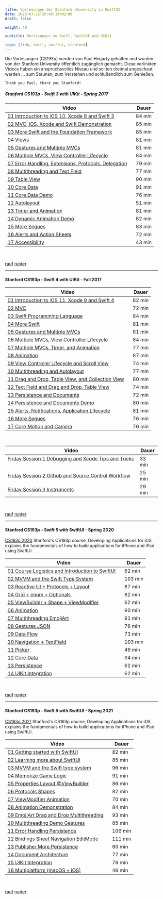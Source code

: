 ```yaml
---
title: Vorlesungen der Stanford University zu SwiftUI
date: 2023-07-22T20:49:19+02:00
draft: false

weight: 40

subtitle: Vorlesungen zu Swift, SwiftUI and UIKit

tags: [link, swift, swiftui, stanford]
---
```


Die Vorlesungen (CS193p) werden von Paul Hegarty gehalten und wurden von der Stanford University öffentlich zugänglich gemacht. Diese verlinkten Videos haben ein anspruchsvolles Niveau und sollten dreimal angeschaut werden ... zum Staunen, zum Verstehen und schlußendlich zum Genießen.

`Thank you Paul, thank you Stanford!` 

<!-- 
* [`Swift3/UIKit - Spring 2017`](#Stanford-CS193p---Swift-3-with-UIKit---Spring-2017) 
* [`Swift4/UIKit - Fall 2017`](#Stanford-CS193p---Swift-4-with-UIKit---Fall-2017) 
* [`Swift5/SwiftUI - Spring 2020`](#Stanford-CS193p---Swift-5-with-SwiftUI---Spring-2020) 
* [`Swift5/SwiftUI - Spring 2021`](#Stanford-CS193p---Swift-5-with-SwiftUI---Spring-2021) 
-->

##### Stanford CS193p - Swift 3 with UIKit - Spring 2017
| Video | Dauer |
| --- | --- |
| [01 Introduction to iOS 10, Xcode 8 and Swift 3](https://www.youtube.com/watch?v=HNZt7yzbSrI) |84 min |
| [02 MVC; iOS, Xcode and Swift Demonstration](https://www.youtube.com/watch?v=4iNHsR6ePYw) | 85 min |
| [03 More Swift and the Foundation Framework](https://www.youtube.com/watch?v=sgURk0MzacE) | 85 min |
| [04 Views](https://www.youtube.com/watch?v=QhbcgaO5d74) | 81 min |
| [05 Gestures and Multiple MVCs](https://www.youtube.com/watch?v=UWN2m6BC8e8) | 81 min |
| [06 Multiple MVCs, View Controller Lifecycle](https://www.youtube.com/watch?v=Bm6llsTfUPM) | 84 min |
| [07 Error Handling, Extensions, Protocols, Delegation](https://www.youtube.com/watch?v=d83KZk816lk) &nbsp;&nbsp; | 79 min |
| [08 Multithreading and Text Field](https://www.youtube.com/watch?v=AoyrFl-Ud-4) | 77 min |
| [09 Table View](https://www.youtube.com/watch?v=Sm3jupdLJBY) | 90 min |
| [10 Core Data](https://www.youtube.com/watch?v=L02Ty79Xdvw) | 91 min |
| [11 Core Data Demo](https://www.youtube.com/watch?v=D9kFvJix30M) | 76 min |
| [12 Autolayout](https://www.youtube.com/watch?v=1A1620jNKR8) | 51 min |
| [13 Timer and Animation](https://www.youtube.com/watch?v=8JJW0l6e6dE) | 81 min |
| [14 Dynamic Animation Demo](https://www.youtube.com/watch?v=6Ac2-P6-Q_8) | 82 min |
| [15 More Segues](https://www.youtube.com/watch?v=Yag9Mjs-u7M) | 83 min |
| [16 Alerts and Action Sheets](https://www.youtube.com/watch?v=irNWTSJXzy4) | 72 min |
| [17 Accessibility](https://www.youtube.com/watch?v=lCvUwkjgkhU) | 43 min |

<br> 

[rauf](#top) [runter](#bottom)

---

#### Stanford CS193p - Swift 4 with UIKit - Fall 2017 
| Video | Dauer |
| --- | --- |
| [01 Introduction to iOS 11, Xcode 9 and Swift 4](https://www.youtube.com/watch?v=TZL5AmwuwlA) | 82 min | 
| [02 MVC](https://www.youtube.com/watch?v=gI3pz7eFgfo) | 72 min | 
| [03 Swift Programming Language](https://www.youtube.com/watch?v=VIEzNBPmQKk) | 84 min | 
| [04 More Swift](https://www.youtube.com/watch?v=Y8ss6118RQY) | 81 min | 
| [05 Gestures and Multiple MVCs](https://www.youtube.com/watch?v=UWN2m6BC8e8) | 81 min | 
| [06 Multiple MVCs, View Controller Lifecycle](https://www.youtube.com/watch?v=Bm6llsTfUPM) | 84 min | 
| [07 Multiple MVCs, Timer, and Animation](https://www.youtube.com/watch?v=RAcLKlwK7VY) | 77 min | 
| [08 Animation](https://www.youtube.com/watch?v=wERNQyfJYLo) | 87 min | 
| [09 View Controller Lifecycle and Scroll View](https://www.youtube.com/watch?v=B281mrPUGjg) | 74 min | 
| [10 Multithreading and Autolayout](https://www.youtube.com/watch?v=jDYp9toF_7A) | 77 min | 
| [11 Drag and Drop, Table View, and Collection View](https://www.youtube.com/watch?v=noowieVV8nA) &nbsp;&nbsp; | 80 min | 
| [12 Text Field and Drag and Drop, Table View](https://www.youtube.com/watch?v=xkpuJejkWUI) | 74 min | 
| [13 Persistence and Documents](https://www.youtube.com/watch?v=l9trenVwb6s) | 72 min | 
| [14 Persistence and Documents Demo](https://www.youtube.com/watch?v=8eCgxDWq99o) | 80 min | 
| [15 Alerts, Notifications, Application Lifecycle](https://www.youtube.com/watch?v=0zTE9dbUo14) | 81 min | 
| [16 More Segues](https://www.youtube.com/watch?v=rfywphKQPew) | 76 min | 
| [17 Core Motion and Camera](https://www.youtube.com/watch?v=cjVp2vM_I0Y) | 76 min | 

<br> 

| Video | Dauer |
| --- | --- |
| [Friday Session 1 Debugging and Xcode Tips and Tricks](https://www.youtube.com/watch?v=CRxHhx_pubY) &nbsp;&nbsp; | 33 min | 
| [Friday Session 2 Github and Source Control Workflow](https://www.youtube.com/watch?v=MK24ENt0vts) | 25 min | 
| [Friday Session 3 Instruments](https://www.youtube.com/watch?v=mgqvjN874dQ) | 29 min | 

<br> 

[rauf](#top) [runter](#bottom)

---

#### Stanford CS193p - Swift 5 with SwiftUI - Spring 2020

[CS193p 2020](https://cs193p.sites.stanford.edu/2020) Stanford's CS193p course, Developing Applications for iOS, explains the fundamentals of how to build applications for iPhone and iPad using SwiftUI.

| Video | Dauer |
| --- | --- |
| [01 Course Logistics and Introduction to SwiftUI](https://www.youtube.com/watch?v=jbtqIBpUG7g) &nbsp;&nbsp; | 62 min | 
| [02 MVVM and the Swift Type System](https://www.youtube.com/watch?v=4GjXq2Sr55Q) | 103 min | 
| [03 Reactive UI + Protocols + Layout](https://www.youtube.com/watch?v=SIYdYpPXil4) | 87 min | 
| [04 Grid + enum + Optionals](https://www.youtube.com/watch?v=eHEeWzFP6O4) | 82 min | 
| [05 ViewBuilder + Shape + ViewModifier](https://www.youtube.com/watch?v=oDKDGCRdSHc) | 62 min | 
| [06 Animation](https://www.youtube.com/watch?v=3krC2c56ceQ) | 90 min | 
| [07 Multithreading EmojiArt](https://www.youtube.com/watch?v=tmx-OwkBWxA) | 91 min | 
| [08 Gestures JSON](https://www.youtube.com/watch?v=mz-rNLWJ0bk) | 76 min | 
| [09 Data Flow](https://www.youtube.com/watch?v=0i152oA3T3s) | 73 min | 
| [10 Navigation + TextField](https://www.youtube.com/watch?v=CKexGQuIO7E) | 103 min | 
| [11 Picker](https://www.youtube.com/watch?v=fCfC6m7XUew) | 49 min | 
| [12 Core Data](https://www.youtube.com/watch?v=yOhyOpXvaec) | 94 min | 
| [13 Persistence](https://www.youtube.com/watch?v=fTNPRhGGP-0) | 62 min | 
| [14 UIKit Integration](https://www.youtube.com/watch?v=GRX5Dha_Clw) | 62 min | 

<br> 

[rauf](#top) [runter](#bottom)

---

#### Stanford CS193p - Swift 5 with SwiftUI - Spring 2021

[CS193p 2021](https://cs193p.sites.stanford.edu) Stanford's CS193p course, Developing Applications for iOS, explains the fundamentals of how to build applications for iPhone and iPad using SwiftUI.

| Video | Dauer |
| --- | --- |
| [01 Getting started with SwiftUI](https://www.youtube.com/watch?v=bqu6BquVi2M) | 82 min | 
| [02 Learning more about SwiftUI](https://www.youtube.com/watch?v=3lahkdHEhW8) | 85 min | 
| [03 MVVM and the Swift type system](https://www.youtube.com/watch?v=--qKOhdgJAs) | 96 min | 
| [04 Memorize Game Logic](https://www.youtube.com/watch?v=oWZOFSYS5GE) | 91 min | 
| [05 Properties Layout @ViewBuilder](https://www.youtube.com/watch?v=ayQl_F_uMS4) | 86 min | 
| [06 Protocols Shapes](https://www.youtube.com/watch?v=Og9gXZpbKWo) | 82 min | 
| [07 ViewModifier Animation](https://www.youtube.com/watch?v=PoeaUMGAx6c) | 70 min | 
| [08 Animation Demonstration](https://www.youtube.com/watch?v=-N1UR7Y105g) | 84 min | 
| [09 EmojiArt Drag and Drop Multithreading](https://www.youtube.com/watch?v=eNS5EzgK3lY) &nbsp;&nbsp; | 93 min | 
| [10 Multithreading Demo Gestures](https://www.youtube.com/watch?v=iszjyoo3SYI) | 85 min | 
| [11 Error Handling Persistence](https://www.youtube.com/watch?v=pT5yiBu2xbU) | 106 min | 
| [12 Bindings Sheet Navigation EditMode](https://www.youtube.com/watch?v=s3tMkz1clOA) | 111 min | 
| [13 Publisher More Persistence](https://www.youtube.com/watch?v=wX3ruVLlWPg) | 60 min | 
| [14 Document Architecture](https://www.youtube.com/watch?v=Ou25reI71zU) | 77 min | 
| [15 UIKit Integration](https://www.youtube.com/watch?v=ba7sJ74vDtA) | 76 min | 
| [16 Multiplatform (macOS + iOS)](https://www.youtube.com/watch?v=At6M7nUQ09E) | 46 min | 

<br> 

[rauf](#top) [runter](#bottom)




<!--
#### Stanford CS193p - Swift 4 with UIKit - Fall 2017 
> [01 Introduction to iOS 11, Xcode 9 and Swift 4](https://www.youtube.com/watch?v=TZL5AmwuwlA) von Paul Hegarty, 82 min <br>
[02 MVC](https://www.youtube.com/watch?v=gI3pz7eFgfo) von Paul Hegarty, 72 min <br>
[03 Swift Programming Language](https://www.youtube.com/watch?v=VIEzNBPmQKk) von Paul Hegarty, 84 min <br>
[04 More Swift](https://www.youtube.com/watch?v=Y8ss6118RQY) von Paul Hegarty, 81 min <br>
[05 Gestures and Multiple MVCs](https://www.youtube.com/watch?v=UWN2m6BC8e8) von Paul Hegarty, 81 min <br>
[06 Multiple MVCs, View Controller Lifecycle](https://www.youtube.com/watch?v=Bm6llsTfUPM) von Paul Hegarty, 84 min <br>
[07 Multiple MVCs, Timer, and Animation](https://www.youtube.com/watch?v=RAcLKlwK7VY) von Paul Hegarty, 77 min <br>
[08 Animation](https://www.youtube.com/watch?v=wERNQyfJYLo) von Paul Hegarty, 87 min <br>
[09 View Controller Lifecycle and Scroll View](https://www.youtube.com/watch?v=B281mrPUGjg) von Paul Hegarty, 74 min <br>
[10 Multithreading and Autolayout](https://www.youtube.com/watch?v=jDYp9toF_7A) von Paul Hegarty, 77 min <br>
[11 Drag and Drop, Table View, and Collection View
](https://www.youtube.com/watch?v=noowieVV8nA) von Paul Hegarty, 80 min <br>
[12 Text Field and Drag and Drop, Table View](https://www.youtube.com/watch?v=xkpuJejkWUI) von Paul Hegarty, 74 min <br>
[13 Persistence and Documents](https://www.youtube.com/watch?v=l9trenVwb6s) von Paul Hegarty, 72 min <br>
[14 Persistence and Documents Demo](https://www.youtube.com/watch?v=8eCgxDWq99o) von Paul Hegarty, 80 min <br>
[15 Alerts, Notifications, Application Lifecycle](https://www.youtube.com/watch?v=0zTE9dbUo14) von Paul Hegarty, 81 min <br>
[16 More Segues](https://www.youtube.com/watch?v=rfywphKQPew) von Paul Hegarty, 76 min <br>
[17 Core Motion and Camera](https://www.youtube.com/watch?v=cjVp2vM_I0Y) von Paul Hegarty, 76 min <br>

> [Friday Session 1 Debugging and Xcode Tips and Tricks](https://www.youtube.com/watch?v=CRxHhx_pubY) von Jason, 33 min <br>
[Friday Session 2 Github and Source Control Workflow](https://www.youtube.com/watch?v=MK24ENt0vts) von Junjie, 25 min <br>
[Friday Session 3 Instruments](https://www.youtube.com/watch?v=mgqvjN874dQ) von Jason, 29 min <br>

[rauf](#top) [runter](#bottom)

---

#### Stanford CS193p - Swift 5 with SwiftUI - Spring 2020

[CS193p 2020](https://cs193p.sites.stanford.edu/2020) Stanford's CS193p course, Developing Applications for iOS, explains the fundamentals of how to build applications for iPhone and iPad using SwiftUI.

> [01 Course Logistics and Introduction to SwiftUI](https://www.youtube.com/watch?v=jbtqIBpUG7g) von Paul Hegarty, 62 min <br>
[02 MVVM and the Swift Type System](https://www.youtube.com/watch?v=4GjXq2Sr55Q) von Paul Hegarty, 103 min <br>
[03 Reactive UI + Protocols + Layout](https://www.youtube.com/watch?v=SIYdYpPXil4&list=PLpGHT1n4-mAtTj9oywMWoBx0dCGd51_yG&index=4) von Paul Hegarty, 87 min <br>
[04 Grid + enum + Optionals](https://www.youtube.com/watch?v=eHEeWzFP6O4&list=PLpGHT1n4-mAtTj9oywMWoBx0dCGd51_yG&index=5) von Paul Hegarty, 82 min <br>
[05 ViewBuilder + Shape + ViewModifier](https://www.youtube.com/watch?v=oDKDGCRdSHc) von Paul Hegarty, 62 min <br>
[06 Animation](https://www.youtube.com/watch?v=3krC2c56ceQ) von Paul Hegarty, 90 min <br>
[07 Multithreading EmojiArt](https://www.youtube.com/watch?v=tmx-OwkBWxA) von Paul Hegarty, 91 min <br>
[08 Gestures JSON](https://www.youtube.com/watch?v=mz-rNLWJ0bk) von Paul Hegarty, 76 min <br>
[09 Data Flow](https://www.youtube.com/watch?v=0i152oA3T3s) von Paul Hegarty, 73 min <br>
[10 Navigation + TextField](https://www.youtube.com/watch?v=CKexGQuIO7E) von Paul Hegarty, 103 min <br>
[11 Picker](https://www.youtube.com/watch?v=fCfC6m7XUew) von Paul Hegarty, 49 min <br>
[12 Core Data](https://www.youtube.com/watch?v=yOhyOpXvaec) von Paul Hegarty, 94 min <br>
[13 Persistence](https://www.youtube.com/watch?v=fTNPRhGGP-0) von Paul Hegarty, 62 min <br>
[14 UIKit Integration](https://www.youtube.com/watch?v=GRX5Dha_Clw) von Paul Hegarty, 62 min <br>

[rauf](#top) [runter](#bottom)

---

#### Stanford CS193p - Swift 5 with SwiftUI - Spring 2021

[CS193p 2021](https://cs193p.sites.stanford.edu) Stanford's CS193p course, Developing Applications for iOS, explains the fundamentals of how to build applications for iPhone and iPad using SwiftUI.

> [01 Getting started with SwiftUI](https://www.youtube.com/watch?v=bqu6BquVi2M) von Paul Hegarty, 82 min <br>
[02 Learning more about SwiftUI](https://www.youtube.com/watch?v=3lahkdHEhW8) von Paul Hegarty, 85 min <br>
[03 MVVM and the Swift type system](https://www.youtube.com/watch?v=--qKOhdgJAs) von Paul Hegarty, 96 min <br>
[04 Memorize Game Logic](https://www.youtube.com/watch?v=oWZOFSYS5GE) von Paul Hegarty, 91 min <br>
[05 Properties Layout @ViewBuilder](https://www.youtube.com/watch?v=ayQl_F_uMS4) von Paul Hegarty, 86 min <br>
[06 Protocols Shapes](https://www.youtube.com/watch?v=Og9gXZpbKWo) von Paul Hegarty, 82 min <br>
[07 ViewModifier Animation](https://www.youtube.com/watch?v=PoeaUMGAx6c) von Paul Hegarty, 70 min <br>
[08 Animation Demonstration](https://www.youtube.com/watch?v=-N1UR7Y105g) von Paul Hegarty, 84 min <br>
[09 EmojiArt Drag and Drop Multithreading](https://www.youtube.com/watch?v=eNS5EzgK3lY) von Paul Hegarty, 93 min <br>
[10 Multithreading Demo Gestures](https://www.youtube.com/watch?v=iszjyoo3SYI) von Paul Hegarty, 85 min <br>
[11 Error Handling Persistence](https://www.youtube.com/watch?v=pT5yiBu2xbU) von Paul Hegarty, 106 min <br>
[12 Bindings Sheet Navigation EditMode](https://www.youtube.com/watch?v=s3tMkz1clOA) von Paul Hegarty, 111 min <br>
[13 Publisher More Persistence](https://www.youtube.com/watch?v=wX3ruVLlWPg) von Paul Hegarty, 60 min <br>
[14 Document Architecture](https://www.youtube.com/watch?v=Ou25reI71zU) von Paul Hegarty, 77 min <br>
[15 UIKit Integration](https://www.youtube.com/watch?v=ba7sJ74vDtA) von Paul Hegarty, 76 min <br>
[16 Multiplatform (macOS + iOS)](https://www.youtube.com/watch?v=At6M7nUQ09E) von Paul Hegarty, 46 min <br>
-->